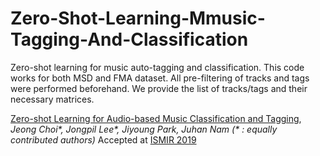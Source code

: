 # Zero-Shot-Learning-Mmusic-Tagging-And-Classification

Zero-shot learning for music auto-tagging and classification.
This code works for both MSD and FMA dataset.
All pre-filtering of tracks and tags were performed beforehand. 
We provide the list of tracks/tags and their necessary matrices.


[Zero-shot Learning for Audio-based Music Classification and Tagging](https://arxiv.org/abs/1907.02670), _Jeong Choi\*, Jongpil Lee\*, Jiyoung Park, Juhan Nam_
_(\* : equally contributed authors)_ Accepted at [ISMIR 2019](https://ismir2019.ewi.tudelft.nl/?q=accepted-papers)

